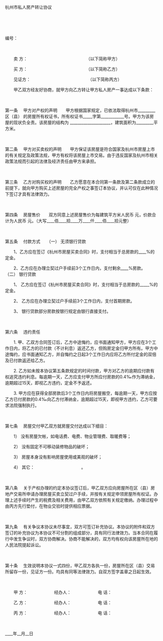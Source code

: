 



杭州市私人房产转让协议



 

　　

　　


 编号：
 
　　



　　卖 方： 　　　　　　　　　　　　　　（以下简称甲方）　　

　　买 方： 　　　　　　　　　　　　　　（以下简称乙方）　　

　　见证方：　　　　　　　　　　　　　　（以下简称丙方）　　

　　甲乙双方经友好协商，就甲方向乙方转让甲方私人房产一事达成以下条款：

　　

第一条
　甲方对产权的声明　　甲方根据国家规定，已依法取得杭州市_________区（县） 的房屋所有权证书，所有权证书_____字第____________号。甲方为该房屋的现状负全责。该房屋的结构为 _____________________，建筑面积为_________平方米。

　　

第二条
　甲方对买卖权的声明　　甲方保证该房屋是符合国家及杭州市房屋上市的有关规定及政策法规，甲方有权将该房屋上市交易。由于违反国家及杭州市相关政策法规而引起的法律及经济责任由甲方来承担。

　　

第三条
　乙方对购买权的声明　　乙方愿意在本合同第一条款及第二条款成立的前提下，就向甲方购买上述房屋的完全产权之事签订本协议，并认可仅在此种情况下签订才具有法律效力。

　　

第四条
　房屋售价　　双方同意上述房屋售价为每建筑平方米人民币 元，价款合计为人民币 元。（大写____佰____拾____万____仟____佰____拾元整）

　　

第五条
　付款方式　　（一） 无须银行贷款

　　1、乙方应在签订《杭州市房屋买卖合同》时，支付相当于总房款的____%的定金。

　　2、乙方应在办理立契过户手续前3个工作日内，支付剩余____%房款。　　（二） 银行贷款

　　1、 乙方应在签订《杭州市房屋买卖合同》时，支付相当于总房款的_____%的定金。

　　2、 乙方应在办理立契过户手续前3个工作日内，支付首期房款。 

　　3、 银行贷款部分房款按银行规定由银行直接支付。

　　

第六条
　违约责任　　

　　1. 甲、乙双方合同签订后，乙方中途悔约，应书面通知甲方，甲方应在3个工作日内，将乙方的已付款（不计利息）返还乙方，但购房定金归甲方所有。甲方中途悔约，应书面通知乙方，并自悔约之日起3个工作日内应将乙方所付定金的双倍及已付款返还给乙方。

　　2. 乙方如未按本协议第五条款规定的时间付款，甲方对乙方的逾期应付款有权追究违约利息。每逾期一天，乙方应支付甲方所应付房款的0.4‰作为滞纳金，逾期超过15天，即视乙方违约，定金不予返还。

　　3. 甲方应在获得全部房款后3个工作日内将房屋搬空，每逾期一天，甲方应按乙方已付房款的0.4‰向乙方付滞纳金，逾期超过15天，即视甲方违约，乙方可要求法院强制执行。

　　

第七条
　房屋交付甲乙双方就房屋交付达成以下细目：　　

　　1） 没有房屋欠帐，如电话费、电费、物业管理费、取暖费等；

　　2） 没有固定不可移动装修物品的破坏；

　　3） 房屋本身没有影响房屋使用或美观的破坏；

　　4） 其它：　　　　　　　　　　　。

　　

第八条
　关于产权办理的约定本协议签订后，甲乙双方应向房屋所在区（县）房地产交易所申请办理房屋买卖立契过户手续，并按有关规定申领房屋所有权证。办理上述手续时产生的税费及相关费用，由甲乙双方依照有关规定缴纳。办理过程中由丙方先行垫付，在物业交验时提供相应票据。

　　

第九条
　有关争议本协议未尽事宜，双方可签订补充协议。本协议的附件和双方签订的补充协议为本协议不可分割的组成部分，具有同行法律效力。当本合同在履行中发生争议时，双方协商解决。协商不能解决的，双方均有权向该房屋所在地的人民法院提起诉讼。

　　

第十条
　生效说明本协议一式四份，甲乙双方各执一份，房屋所在区（县）交易所留存一份，见证方一份。均具有同等法律效力。自双方签字盖章之日起生效。　　

　　

　　甲 方：　　　　　　 经办人： 　　　　　　电 话：　　

　　乙 方： 　　　　　　经办人： 　　　　　　电 话：　　

　　丙 方：　　　　　　 经办人：　　　　　　 电 话：

　　


 ____年__月__日
 
　　

